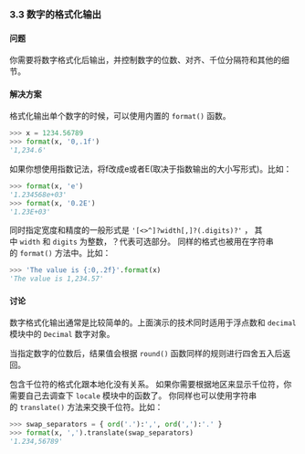 ### 3.3 数字的格式化输出

#### 问题

你需要将数字格式化后输出，并控制数字的位数、对齐、千位分隔符和其他的细节。

#### 解决方案

格式化输出单个数字的时候，可以使用内置的 `format()` 函数。

```python
>>> x = 1234.56789
>>> format(x, '0,.1f')
'1,234.6'
```

如果你想使用指数记法，将f改成e或者E(取决于指数输出的大小写形式)。比如：

```python
>>> format(x, 'e')
'1.234568e+03'
>>> format(x, '0.2E')
'1.23E+03'
```

同时指定宽度和精度的一般形式是 `'[<>^]?width[,]?(.digits)?'` ， 其中 `width` 和 `digits` 为整数，？代表可选部分。 同样的格式也被用在字符串的 `format()` 方法中。比如：

```python
>>> 'The value is {:0,.2f}'.format(x)
'The value is 1,234.57'
```

#### 讨论

数字格式化输出通常是比较简单的。上面演示的技术同时适用于浮点数和 `decimal`模块中的 `Decimal` 数字对象。

当指定数字的位数后，结果值会根据 `round()` 函数同样的规则进行四舍五入后返回。

包含千位符的格式化跟本地化没有关系。 如果你需要根据地区来显示千位符，你需要自己去调查下 `locale` 模块中的函数了。 你同样也可以使用字符串的 `translate()` 方法来交换千位符。比如：

```python
>>> swap_separators = { ord('.'):',', ord(','):'.' }
>>> format(x, ',').translate(swap_separators)
'1.234,56789'
```

